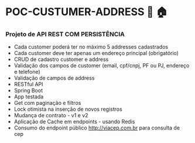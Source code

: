 
# POC-CUSTUMER-ADDRESS :busts_in_silhouette: :house:

### Projeto de API REST COM PERSISTÊNCIA


* Cada customer poderá ter no máximo 5 addresses cadastrados
* Cada customer deve ter apenas um endereço principal (obrigatório)
* CRUD  de cadastro customer e address
* Validação dos campos de customer (email, cpf/cnpj, PF ou PJ, endereço e telefone)
* Validação de campos de address
* RESTful API
* Spring Boot
* App testada
* Get com paginação e filtros
* Lock otimista na inserção de novos registros
* Mudança de contrato - v1 e v2
* Aplicação de Cache em endpoints - usando Redis
* Consumo do endpoint público <http://viacep.com.br> para consulta de cep